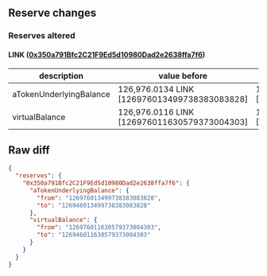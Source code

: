 ## Reserve changes

### Reserves altered

#### LINK ([0x350a791Bfc2C21F9Ed5d10980Dad2e2638ffa7f6](https://optimistic.etherscan.io/address/0x350a791Bfc2C21F9Ed5d10980Dad2e2638ffa7f6))

| description | value before | value after |
| --- | --- | --- |
| aTokenUnderlyingBalance | 126,976.0134 LINK [126976013499738383083828] | 126,946.0134 LINK [126946013499738383083828] |
| virtualBalance | 126,976.0116 LINK [126976011630579373004303] | 126,946.0116 LINK [126946011630579373004303] |


## Raw diff

```json
{
  "reserves": {
    "0x350a791Bfc2C21F9Ed5d10980Dad2e2638ffa7f6": {
      "aTokenUnderlyingBalance": {
        "from": "126976013499738383083828",
        "to": "126946013499738383083828"
      },
      "virtualBalance": {
        "from": "126976011630579373004303",
        "to": "126946011630579373004303"
      }
    }
  }
}
```